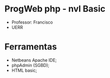 # ProgWeb php - nvl Basic 

- Professor: Francisco 
- UERR

# Ferramentas 

- Netbeans Apache IDE; 
- phpAdmin (SGBD); 
- HTML basic; 